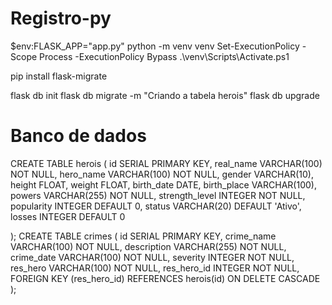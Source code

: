 # Registro-py
$env:FLASK_APP="app.py" 
python -m venv venv
Set-ExecutionPolicy -Scope Process -ExecutionPolicy Bypass 
.\venv\Scripts\Activate.ps1

pip install flask-migrate

flask db init
flask db migrate -m "Criando a tabela herois"
flask db upgrade




# Banco de dados
CREATE TABLE herois (
    id SERIAL PRIMARY KEY,
    real_name VARCHAR(100) NOT NULL,
    hero_name VARCHAR(100) NOT NULL,
    gender VARCHAR(10),
    height FLOAT,
    weight FLOAT,
    birth_date DATE,
    birth_place VARCHAR(100),
    powers VARCHAR(255) NOT NULL,
    strength_level INTEGER NOT NULL,
    popularity INTEGER DEFAULT 0,
    status VARCHAR(20) DEFAULT 'Ativo',
    losses INTEGER DEFAULT 0

);
CREATE TABLE crimes (
    id SERIAL PRIMARY KEY,
    crime_name VARCHAR(100) NOT NULL,
    description VARCHAR(255) NOT NULL,
    crime_date VARCHAR(100) NOT NULL,
    severity INTEGER NOT NULL,
    res_hero VARCHAR(100) NOT NULL,
    res_hero_id INTEGER NOT NULL,
    FOREIGN KEY (res_hero_id) REFERENCES herois(id) ON DELETE CASCADE
);
